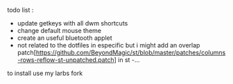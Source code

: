 todo list :
- update getkeys with all dwm shortcuts
- change default mouse theme
- create an useful bluetooth applet
- not related to the dotfiles in especific but i might add an overlap patch[https://github.com/BeyondMagic/st/blob/master/patches/columns-rows-reflow-st-unpatched.patch] in st
-...





to install use my larbs fork
